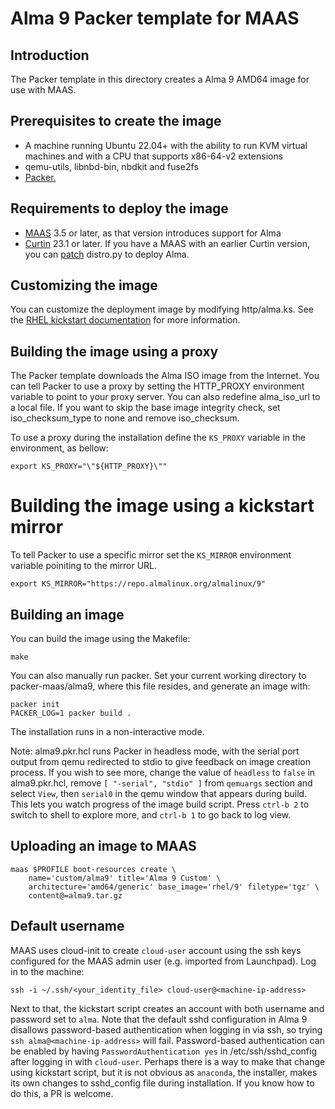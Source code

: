 # Alma 9 Packer template for MAAS

## Introduction

The Packer template in this directory creates a Alma 9 AMD64 image for use with MAAS.

## Prerequisites to create the image

* A machine running Ubuntu 22.04+ with the ability to run KVM virtual machines and with a CPU that supports x86-64-v2 extensions
* qemu-utils, libnbd-bin, nbdkit and fuse2fs
* [Packer.](https://www.packer.io/intro/getting-started/install.html)

## Requirements to deploy the image

* [MAAS](https://maas.io) 3.5 or later, as that version introduces support for Alma
* [Curtin](https://launchpad.net/curtin) 23.1 or later. If you have a MAAS with an earlier Curtin version, you can [patch](https://code.launchpad.net/~alexsander-souza/curtin/+git/curtin/+merge/462367) distro.py to deploy Alma.

## Customizing the image

You can customize the deployment image by modifying http/alma.ks. See the [RHEL kickstart documentation](https://access.redhat.com/documentation/en-us/red_hat_enterprise_linux/8/html/performing_an_advanced_rhel_installation/kickstart-commands-and-options-reference_installing-rhel-as-an-experienced-user#part-or-partition_kickstart-commands-for-handling-storage) for more information.

## Building the image using a proxy

The Packer template downloads the Alma ISO image from the Internet. You can tell Packer to use a proxy by setting the HTTP_PROXY environment variable to point to your proxy server. You can also  redefine alma_iso_url to a local file. If you want to skip the base image integrity check, set iso_checksum_type to none and remove iso_checksum.

To use a proxy during the installation define the `KS_PROXY` variable in the environment, as bellow:

```shell
export KS_PROXY="\"${HTTP_PROXY}\""
```

# Building the image using a kickstart mirror

To tell Packer to use a specific mirror set the `KS_MIRROR` environment variable
poiniting to the mirror URL.

```shell
export KS_MIRROR="https://repo.almalinux.org/almalinux/9"
```

## Building an image

You can build the image using the Makefile:

```shell
make
```

You can also manually run packer. Set your current working directory to packer-maas/alma9, where this file resides, and generate an image with:

```shell
packer init
PACKER_LOG=1 packer build .
```

The installation runs in a non-interactive mode.

Note: alma9.pkr.hcl runs Packer in headless mode, with the serial port output from qemu redirected to stdio to give feedback on image creation process. If you wish to see more, change the value of `headless` to `false` in alma9.pkr.hcl, remove `[ "-serial", "stdio" ]` from `qemuargs` section and select `View`, then `serial0` in the qemu window that appears during build. This lets you watch progress of the image build script. Press `ctrl-b 2` to switch to shell to explore more, and `ctrl-b 1` to go back to log view.

## Uploading an image to MAAS

```shell
maas $PROFILE boot-resources create \
    name='custom/alma9' title='Alma 9 Custom' \
    architecture='amd64/generic' base_image='rhel/9' filetype='tgz' \
    content@=alma9.tar.gz
```

## Default username

MAAS uses cloud-init to create ```cloud-user``` account using the ssh keys configured for the MAAS admin user (e.g. imported from Launchpad). Log in to the machine:

```shell
ssh -i ~/.ssh/<your_identity_file> cloud-user@<machine-ip-address>
```

Next to that, the kickstart script creates an account with both username and password set to  ```alma```. Note that the default sshd configuration in Alma 9 disallows password-based authentication when logging in via ssh, so trying `ssh alma@<machine-ip-address>` will fail. Password-based authentication can be enabled by having `PasswordAuthentication yes` in /etc/ssh/sshd_config after logging in with ```cloud-user```. Perhaps there is a way to make that change using kickstart script, but it is not obvious as ```anaconda```, the installer, makes its own changes to sshd_config file during installation. If you know how to do this, a PR is welcome.
